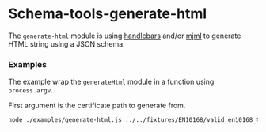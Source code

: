 # Schema-tools-generate-html

The `generate-html` module is using [handlebars] and/or [mjml] to generate HTML string using a JSON schema.

### Examples

The example wrap the `generateHtml` module in a function using `process.argv`.

First argument is the certificate path to generate from.

```bash
node ./examples/generate-html.js ../../fixtures/EN10168/valid_en10168_test.json
```

[handlebars]: https://www.npmjs.com/package/handlebars
[mjml]: https://www.npmjs.com/package/mjml
